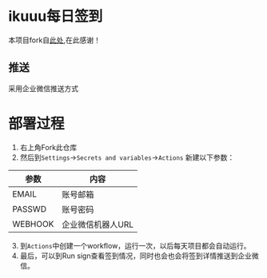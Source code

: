 # ikuuu每日签到

本项目fork自<a href = 'https://github.com/bighammer-link/jichang_dailycheckin'>此处</a>,在此感谢！
## 推送
 采用企业微信推送方式



# 部署过程

1. 右上角Fork此仓库
2. 然后到`Settings`→`Secrets and variables`→`Actions` 新建以下参数：

| 参数   |  内容  |
| ------------ |  ------------ |
| EMAIL  |  账号邮箱  |
| PASSWD |  账号密码  |
| WEBHOOK |  企业微信机器人URL  |

3. 到`Actions`中创建一个workflow，运行一次，以后每天项目都会自动运行。
4. 最后，可以到Run sign查看签到情况，同时也会也会将签到详情推送到企业微信。
